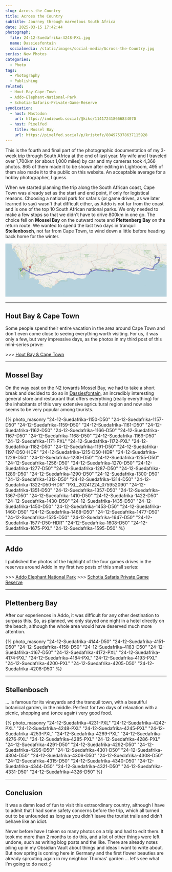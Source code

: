 ```yaml
---
slug: Across-the-Country
title: Across the Country
subtitle: Journey through marvelous South Africa
date: 2025-03-15 17:42:44
photograph:
  file: 24-12-Suedafrika-4248-PXL.jpg
  name: Dassiesfontain
  socialmedia: /static/images/social-media/Across-the-Country.jpg
series: New Photos
categories:
  - Photo
tags:
  - Photography
  - Publishing
related:
  - Hout-Bay-Cape-Town
  - Addo-Elephant-National-Park
  - Schotia-Safaris-Private-Game-Reserve
syndication:
  - host: Mastodon
    url: https://indieweb.social/@kiko/114172418666834070
  - host: Pixelfed
    title: Mossel Bay
    url: https://pixelfed.social/p/kristofz/804975378637115928
---
```


This is the fourth and final part of the photographic documentation of my 3-week trip through South Africa at the end of last year. My wife and I traveled over 1,700km (or about 1,000 miles) by car and my cameras took 4,366 photos. 865 of them made it to be shown after editing in Lightroom, 495 of them also made it to the public on this website. An acceptable average for a hobby photographer, I guess.

When we started planning the trip along the South African coast, Cape Town was already set as the start and end point, if only for logistical reasons. Choosing a national park for safaris (or game drives, as we later learned to say) wasn't that difficult either, as Addo is not far from the coast and is one of the top 10 South African national parks. We only needed to make a few stops so that we didn't have to drive 800km in one go. The choice fell on **Mossel Bay** on the outward route and **Plettenberg Bay** on the return route. We wanted to spend the last two days in tranquil **Stellenbosch**, not far from Cape Town, to wind down a little before heading back home for the winter.

![Route Map](Across-the-Country/route-map.png)

<!-- more -->

---

## Hout Bay & Cape Town

Some people spend their entire vacation in the area around Cape Town and don't even come close to seeing everything worth visiting. For us, it was only a few, but very impressive days, as the photos in my third post of this mini-series prove:

\>\>\> [Hout Bay & Cape Town](/post/Hout-Bay-Cape-Town/)

---

## Mossel Bay

On the way east on the N2 towards Mossel Bay, we had to take a short break and decided to do so in [Dassiesfontain](https://g.co/kgs/cAk3a1R), an incredibly interesting general store and restaurant that offers everything (really everything) for the inhabitants of this very extensive agricultural region and now also seems to be very popular among tourists.

{% photo_masonry
  "24-12-Suedafrika-1150-D50"
  "24-12-Suedafrika-1157-D50"
  "24-12-Suedafrika-1159-D50"
  "24-12-Suedafrika-1161-D50"
  "24-12-Suedafrika-1162-D50"
  "24-12-Suedafrika-1166-D50"
  "24-12-Suedafrika-1167-D50"
  "24-12-Suedafrika-1168-D50"
  "24-12-Suedafrika-1169-D50"
  "24-12-Suedafrika-1171-PXL"
  "24-12-Suedafrika-1172-PXL"
  "24-12-Suedafrika-1182-D50"
  "24-12-Suedafrika-1191-D50"
  "24-12-Suedafrika-1197-D50-HDR"
  "24-12-Suedafrika-1215-D50-HDR"
  "24-12-Suedafrika-1229-D50"
  "24-12-Suedafrika-1230-D50"
  "24-12-Suedafrika-1255-D50"
  "24-12-Suedafrika-1256-D50"
  "24-12-Suedafrika-1270-D50"
  "24-12-Suedafrika-1277-D50"
  "24-12-Suedafrika-1287-D50"
  "24-12-Suedafrika-1289-D50"
  "24-12-Suedafrika-1290-D50"
  "24-12-Suedafrika-1300-D50"
  "24-12-Suedafrika-1312-D50"
  "24-12-Suedafrika-1314-D50"
  "24-12-Suedafrika-1322-D50-HDR"
  "PXL_20241224_075952090"
  "24-12-Suedafrika-1351-D50"
  "24-12-Suedafrika-1357-D50"
  "24-12-Suedafrika-1367-D50"
  "24-12-Suedafrika-1410-D50"
  "24-12-Suedafrika-1422-D50"
  "24-12-Suedafrika-1430-D50"
  "24-12-Suedafrika-1435-D50"
  "24-12-Suedafrika-1450-D50"
  "24-12-Suedafrika-1453-D50"
  "24-12-Suedafrika-1460-D50"
  "24-12-Suedafrika-1468-D50"
  "24-12-Suedafrika-1477-D50"
  "24-12-Suedafrika-1525-D50"
  "24-12-Suedafrika-1647-D50"
  "24-12-Suedafrika-1577-D50-HDR"
  "24-12-Suedafrika-1608-D50"
  "24-12-Suedafrika-1675-PXL"
  "24-12-Suedafrika-1595-D50"
%}

---

## Addo

I published the photos of the highlight of the four games drives in the reserves around Addo in my first two posts of this small series:

\>\>\>   [Addo Elephant National Park](/post/Addo-Elephant-National-Park/)
\>\>\>   [Schotia Safaris Private Game Reserve](/post/Schotia-Safaris-Private-Game-Reserve/)

---

## Plettenberg Bay

After our experiences in Addo, it was difficult for any other destination to surpass this. So, as planned, we only stayed one night in a hotel directly on the beach, although the whole area would have deserved much more attention.

{% photo_masonry
  "24-12-Suedafrika-4144-D50"
  "24-12-Suedafrika-4151-D50"
  "24-12-Suedafrika-4158-D50"
  "24-12-Suedafrika-4163-D50"
  "24-12-Suedafrika-4167-D50"
  "24-12-Suedafrika-4172-PXL"
  "24-12-Suedafrika-4174-PXL"
  "24-12-Suedafrika-4184-PXL"
  "24-12-Suedafrika-4193-PXL"
  "24-12-Suedafrika-4200-PXL"
  "24-12-Suedafrika-4205-D50"
  "24-12-Suedafrika-4208-D50"
%}

---

## Stellenbosch

... is famous for its vineyards and the tranquil town, with a beautiful botanical garden, in the middle. Perfect for two days of relaxation with a picnic, shopping and (once again) very good food.

{% photo_masonry
  "24-12-Suedafrika-4231-PXL"
  "24-12-Suedafrika-4242-PXL"
  "24-12-Suedafrika-4248-PXL"
  "24-12-Suedafrika-4245-PXL"
  "24-12-Suedafrika-4253-PXL"
  "24-12-Suedafrika-4269-PXL"
  "24-12-Suedafrika-4276-PXL"
  "24-12-Suedafrika-4285-PXL"
  "24-12-Suedafrika-4286-PXL"
  "24-12-Suedafrika-4291-D50"
  "24-12-Suedafrika-4292-D50"
  "24-12-Suedafrika-4295-D50"
  "24-12-Suedafrika-4301-D50"
  "24-12-Suedafrika-4304-D50"
  "24-12-Suedafrika-4306-D50"
  "24-12-Suedafrika-4308-D50"
  "24-12-Suedafrika-4315-D50"
  "24-12-Suedafrika-4340-D50"
  "24-12-Suedafrika-4344-D50"
  "24-12-Suedafrika-4321-D50"
  "24-12-Suedafrika-4331-D50"
  "24-12-Suedafrika-4326-D50"
%}

---

## Conclusion

It was a damn load of fun to visit this extraordinary country, although I have to admit that I had some safety concerns before the trip, which all turned out to be unfounded as long as you didn't leave the tourist trails and didn't behave like an idiot.

Never before have I taken so many photos on a trip and had to edit them. It took me more than 2 months to do this, and a lot of other things were left undone, such as writing blog posts and the like. There are already notes piling up in my Obsidian Vault about things and ideas I want to write about. But now spring is coming here in Germany and the first flower beauties are already sprouting again in my neighbor Thomas' garden ... let's see what I'm going to do next ;)
